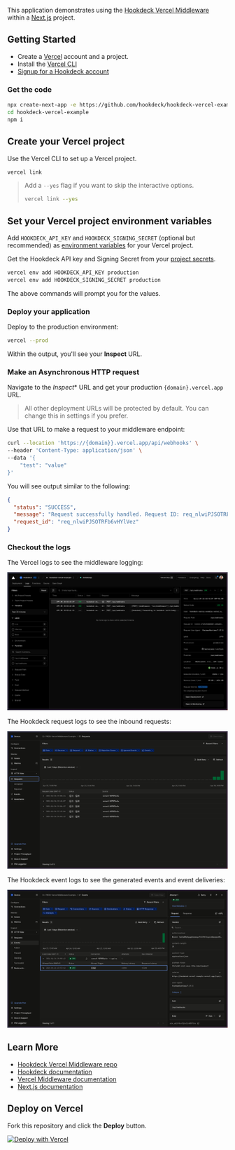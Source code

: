 This application demonstrates using the [Hookdeck Vercel Middleware](https://github.com/hookdeck/hookdeck-vercel) within a [Next.js](https://nextjs.org/) project.

## Getting Started

- Create a [Vercel](https://vercel.com?ref=github-hookdeck-vercel) account and a project.
- Install the [Vercel CLI](https://vercel.com/docs/cli?ref=github-hookdeck-vercel)
- [Signup for a Hookdeck account](https://dashboard.hookdeck.com/signup?ref=github-hookdeck-vercel)

### Get the code

```bash
npx create-next-app -e https://github.com/hookdeck/hookdeck-vercel-example hookdeck-vercel-example
cd hookdeck-vercel-example
npm i
```

## Create your Vercel project

Use the Vercel CLI to set up a Vercel project.

```bash
vercel link
```

> Add a `--yes` flag if you want to skip the interactive options.
> ```bash
> vercel link --yes
> ```

## Set your Vercel project environment variables

Add `HOOKDECK_API_KEY` and `HOOKDECK_SIGNING_SECRET` (optional but recommended) as [environment variables](https://vercel.com/docs/projects/environment-variables?ref=github-hookdeck-vercel)
for your Vercel project.

Get the Hookdeck API key and Signing Secret from your [project secrets](https://dashboard.hookdeck.com/settings/project/secrets?ref=github-hookdeck-vercel).

```bash
vercel env add HOOKDECK_API_KEY production
vercel env add HOOKDECK_SIGNING_SECRET production
```

The above commands will prompt you for the values.

### Deploy your application

Deploy to the production environment:

```bash
vercel --prod
```

Within the output, you'll see your **Inspect** URL.

### Make an Asynchronous HTTP request

Navigate to the *Inspect** URL and get your production `{domain}.vercel.app` URL.

> All other deployment URLs will be protected by default. You can change this in settings if you prefer.

Use that URL to make a request to your middleware endpoint:

```bash
curl --location 'https://{domain}}.vercel.app/api/webhooks' \
--header 'Content-Type: application/json' \
--data '{
    "test": "value"
}'
```

You will see output similar to the following:

```json
{
  "status": "SUCCESS",
  "message": "Request successfully handled. Request ID: req_nlwiPJSOTRFb6vHYlVez",
  "request_id": "req_nlwiPJSOTRFb6vHYlVez"
}
```

### Checkout the logs

The Vercel logs to see the middleware logging:

![Vercel Logs](docs/vercel-logs.png)

The Hookdeck request logs to see the inbound requests:

![Hookdeck requests](docs/hookdeck-requests.png)

The Hookdeck event logs to see the generated events and event deliveries:

![Hookdeck events](docs/hookdeck-events.png)

## Learn More

- [Hookdeck Vercel Middleware repo](https://github.com/hookdeck/hookdeck-vercel)
- [Hookdeck documentation](https://hookdeck.com/docs?ref=github-hookdeck-vercel-example)
- [Vercel Middleware documentation](https://vercel.com/docs/functions/edge-middleware?ref=github-hookdeck-vercel-example)
- [Next.js documentation](https://nextjs.org/docs?ref=github-hookdeck-vercel-example)

## Deploy on Vercel

Fork this repository and click the **Deploy** button.

[![Deploy with Vercel](https://vercel.com/button)](https://vercel.com/new/clone?repository-url=https%3A%2F%2Fgithub.com%2Fhookdeck%2Fhookdeck-vercel-example&env=HOOKDECK_API_KEY,HOOKDECK_SIGNING_SECRET)
